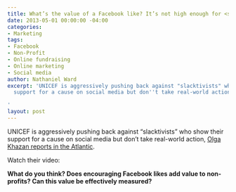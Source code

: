 ```yaml
---
title: What’s the value of a Facebook like? It’s not high enough for <span class="caps">UNICEF</span>
date: 2013-05-01 00:00:00 -04:00
categories:
- Marketing
tags:
- Facebook
- Non-Profit
- Online fundraising
- Online marketing
- Social media
author: Nathaniel Ward
excerpt: 'UNICEF is aggressively pushing back against "slacktivists" who show their
  support for a cause on social media but don''t take real-world action.

'
layout: post
---
```


<span class="caps">UNICEF</span> is aggressively pushing back against “slacktivists” who show their support for a cause on social media but don’t take real-world action, [Olga Khazan reports in the Atlantic][1].

Watch their video:



**What do you think? Does encouraging Facebook likes add value to non-profits? Can this value be effectively measured?**

 [1]: http://www.theatlantic.com/international/archive/2013/04/charity-tells-slacktivists-give-money-not-facebook-likes/275429/